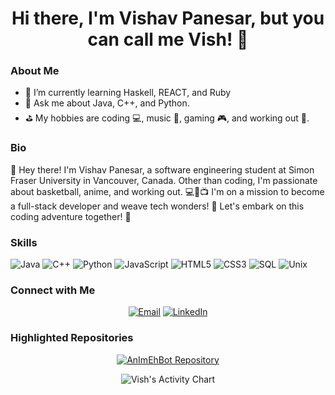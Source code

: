<h1 align="center">Hi there, I'm Vishav Panesar, but you can call me Vish! 👋</h1>

<h3>About Me</h3>
<ul align="left">
  <li>🌱 I’m currently learning Haskell, REACT, and Ruby</li>
  <li>💬 Ask me about Java, C++, and Python.</li>
  <li>⛳ My hobbies are coding 💻, music 🎵, gaming 🎮, and working out 💪.</li>
</ul>


<h3>Bio</h3>
<p>  
  👋 Hey there! I'm Vishav Panesar, a software engineering student at Simon Fraser University in Vancouver, Canada. Other than coding, I'm passionate about basketball, anime, and working out. 💻🏀📺 I'm on a mission to become a full-stack developer and weave tech wonders! 🚀 Let's embark on this coding adventure together! 🌟
</p>


<h3>Skills</h3>
<p>
  <img src="https://img.shields.io/badge/Java-%E2%98%95%EF%B8%8F-blue" alt="Java">
  <img src="https://img.shields.io/badge/C%2B%2B-%E2%9D%A4%EF%B8%8F-blue" alt="C++">
  <img src="https://img.shields.io/badge/Python-%F0%9F%90%8D-blue" alt="Python">
  <img src="https://img.shields.io/badge/JavaScript-%E2%9C%A8-blue" alt="JavaScript">
  <img src="https://img.shields.io/badge/HTML5-%F0%9F%8C%90-blue" alt="HTML5">
  <img src="https://img.shields.io/badge/CSS3-%F0%9F%8C%88-blue" alt="CSS3">
  <img src="https://img.shields.io/badge/SQL-%F0%9F%93%81-blue" alt="SQL">
  <img src="https://img.shields.io/badge/Unix-%F0%9F%96%A5-blue" alt="Unix">
</p>

<h3>Connect with Me</h3>
<p align="center">
  <a href="mailto:v.panesar01@gmail.com"><img src="https://img.shields.io/badge/Email-v.panesar01%40gmail.com-%23D14836?style=flat&logo=gmail&logoColor=white" alt="Email"></a>
  <a href="https://www.linkedin.com/in/vishav-panesar-7b07a61a2/"><img src="https://img.shields.io/badge/LinkedIn-Connect-%230077B5?style=flat&logo=linkedin&logoColor=white" alt="LinkedIn"></a>
</p>

<h3>Highlighted Repositories</h3>
<p align="center">
  <a href="https://github.com/Tegnoorg/AnImEhBot"><img src="https://github-readme-stats.vercel.app/api/pin/?username=Tegnoorg&repo=AnImEhBot&theme=tokyonight" alt="AnImEhBot Repository"></a>
</p>

<p align="center">
  <img src="https://github-profile-summary-cards.vercel.app/api/cards/profile-details?username=PanesarV&theme=tokyonight&locale=en&show_icons=true" alt="Vish's Activity Chart">
</p>
